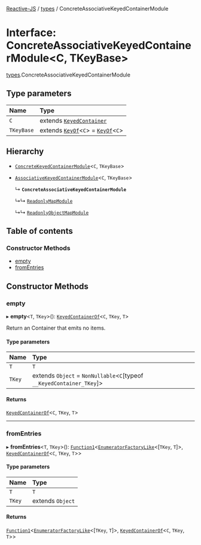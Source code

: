 [Reactive-JS](../README.md) / [types](../modules/types.md) / ConcreteAssociativeKeyedContainerModule

# Interface: ConcreteAssociativeKeyedContainerModule<C, TKeyBase\>

[types](../modules/types.md).ConcreteAssociativeKeyedContainerModule

## Type parameters

| Name | Type |
| :------ | :------ |
| `C` | extends [`KeyedContainer`](types.KeyedContainer.md) |
| `TKeyBase` | extends [`KeyOf`](../modules/types.md#keyof)<`C`\> = [`KeyOf`](../modules/types.md#keyof)<`C`\> |

## Hierarchy

- [`ConcreteKeyedContainerModule`](types.ConcreteKeyedContainerModule.md)<`C`, `TKeyBase`\>

- [`AssociativeKeyedContainerModule`](types.AssociativeKeyedContainerModule.md)<`C`, `TKeyBase`\>

  ↳ **`ConcreteAssociativeKeyedContainerModule`**

  ↳↳ [`ReadonlyMapModule`](ReadonlyMap.ReadonlyMapModule.md)

  ↳↳ [`ReadonlyObjectMapModule`](ReadonlyObjectMap.ReadonlyObjectMapModule.md)

## Table of contents

### Constructor Methods

- [empty](types.ConcreteAssociativeKeyedContainerModule.md#empty)
- [fromEntries](types.ConcreteAssociativeKeyedContainerModule.md#fromentries)

## Constructor Methods

### empty

▸ **empty**<`T`, `TKey`\>(): [`KeyedContainerOf`](../modules/types.md#keyedcontainerof)<`C`, `TKey`, `T`\>

Return an Container that emits no items.

#### Type parameters

| Name | Type |
| :------ | :------ |
| `T` | `T` |
| `TKey` | extends `Object` = `NonNullable`<`C`[typeof `__KeyedContainer_TKey`]\> |

#### Returns

[`KeyedContainerOf`](../modules/types.md#keyedcontainerof)<`C`, `TKey`, `T`\>

___

### fromEntries

▸ **fromEntries**<`T`, `TKey`\>(): [`Function1`](../modules/functions.md#function1)<[`EnumeratorFactoryLike`](../modules/types.md#enumeratorfactorylike)<[`TKey`, `T`]\>, [`KeyedContainerOf`](../modules/types.md#keyedcontainerof)<`C`, `TKey`, `T`\>\>

#### Type parameters

| Name | Type |
| :------ | :------ |
| `T` | `T` |
| `TKey` | extends `Object` |

#### Returns

[`Function1`](../modules/functions.md#function1)<[`EnumeratorFactoryLike`](../modules/types.md#enumeratorfactorylike)<[`TKey`, `T`]\>, [`KeyedContainerOf`](../modules/types.md#keyedcontainerof)<`C`, `TKey`, `T`\>\>
